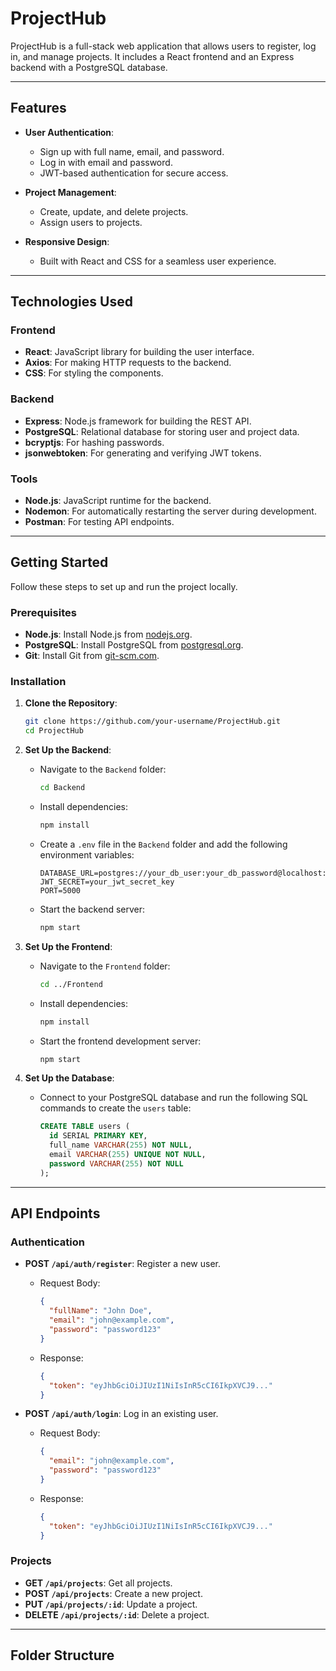 # ProjectHub

ProjectHub is a full-stack web application that allows users to register, log in, and manage projects. It includes a React frontend and an Express backend with a PostgreSQL database.

---

## Features

- **User Authentication**:
  - Sign up with full name, email, and password.
  - Log in with email and password.
  - JWT-based authentication for secure access.

- **Project Management**:
  - Create, update, and delete projects.
  - Assign users to projects.

- **Responsive Design**:
  - Built with React and CSS for a seamless user experience.

---

## Technologies Used

### Frontend
- **React**: JavaScript library for building the user interface.
- **Axios**: For making HTTP requests to the backend.
- **CSS**: For styling the components.

### Backend
- **Express**: Node.js framework for building the REST API.
- **PostgreSQL**: Relational database for storing user and project data.
- **bcryptjs**: For hashing passwords.
- **jsonwebtoken**: For generating and verifying JWT tokens.

### Tools
- **Node.js**: JavaScript runtime for the backend.
- **Nodemon**: For automatically restarting the server during development.
- **Postman**: For testing API endpoints.

---

## Getting Started

Follow these steps to set up and run the project locally.

### Prerequisites

- **Node.js**: Install Node.js from [nodejs.org](https://nodejs.org/).
- **PostgreSQL**: Install PostgreSQL from [postgresql.org](https://www.postgresql.org/).
- **Git**: Install Git from [git-scm.com](https://git-scm.com/).

### Installation

1. **Clone the Repository**:
   ```bash
   git clone https://github.com/your-username/ProjectHub.git
   cd ProjectHub
   ```
2. **Set Up the Backend**:
   - Navigate to the `Backend` folder:
     ```bash
     cd Backend
     ```
   - Install dependencies:
     ```bash
     npm install
     ```
   - Create a `.env` file in the `Backend` folder and add the following environment variables:
     ```env
     DATABASE_URL=postgres://your_db_user:your_db_password@localhost:5432/your_db_name
     JWT_SECRET=your_jwt_secret_key
     PORT=5000
     ```
   - Start the backend server:
     ```bash
     npm start
     ```

3. **Set Up the Frontend**:
   - Navigate to the `Frontend` folder:
     ```bash
     cd ../Frontend
     ```
   - Install dependencies:
     ```bash
     npm install
     ```
   - Start the frontend development server:
     ```bash
     npm start
     ```

4. **Set Up the Database**:
   - Connect to your PostgreSQL database and run the following SQL commands to create the `users` table:
     ```sql
     CREATE TABLE users (
       id SERIAL PRIMARY KEY,
       full_name VARCHAR(255) NOT NULL,
       email VARCHAR(255) UNIQUE NOT NULL,
       password VARCHAR(255) NOT NULL
     );
     ```

---

## API Endpoints

### Authentication
- **POST `/api/auth/register`**: Register a new user.
  - Request Body:
    ```json
    {
      "fullName": "John Doe",
      "email": "john@example.com",
      "password": "password123"
    }
    ```
  - Response:
    ```json
    {
      "token": "eyJhbGciOiJIUzI1NiIsInR5cCI6IkpXVCJ9..."
    }
    ```

- **POST `/api/auth/login`**: Log in an existing user.
  - Request Body:
    ```json
    {
      "email": "john@example.com",
      "password": "password123"
    }
    ```
  - Response:
    ```json
    {
      "token": "eyJhbGciOiJIUzI1NiIsInR5cCI6IkpXVCJ9..."
    }
    ```

### Projects
- **GET `/api/projects`**: Get all projects.
- **POST `/api/projects`**: Create a new project.
- **PUT `/api/projects/:id`**: Update a project.
- **DELETE `/api/projects/:id`**: Delete a project.

---

## Folder Structure
